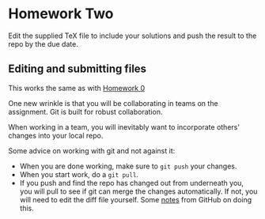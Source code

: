 # Homework Two 

Edit the supplied TeX file to include your solutions and push the result to the 
repo by the due date. 

## Editing and submitting files

This works the same as with [Homework 0](https://github.com/UofSC-Fall-2021-Math-738-001/homework-0)

One new wrinkle is that you will be collaborating in teams on the assignment. Git is built for 
robust collaboration. 

When working in a team, you will inevitably want to incorporate others' changes into your local repo. 

Some advice on working with git and not against it: 
- When you are done working, make sure to `git push` your changes.
- When you start work, do a `git pull`. 
- If you push and find the repo has changed out from underneath you, you will pull to see 
    if git can merge the changes automatically. If not, you will need to edit the diff file 
    yourself. Some 
    [notes](https://docs.github.com/en/github/collaborating-with-pull-requests/addressing-merge-conflicts/resolving-a-merge-conflict-using-the-command-line)
    from GitHub on doing this. 